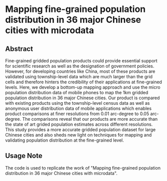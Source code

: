 # Mapping fine-grained population distribution in 36 major Chinese cities with microdata

## Abstract
Fine-grained gridded population products could provide essential support for scientific research as well as the designation of government policies. However, for developing countries like China, most of these products are validated using township-level data which are much larger than the grid cells and therefore hinters the credibility of their applications at fine-grained levels. Here, we develop a bottom-up mapping approach and use the micro population distribution data of mobile phones to map the 1km gridded population distribution in 36 major Chinese cities. Our product is compared with existing products using the township-level census data as well as anonymous user distribution data of mobile applications which enables product comparisons at finer resolutions from 0.01 arc-degree to 0.05 arc-degree. The comparisons reveal that our products are more accurate than the state of art grided population estimates across different resolutions. This study provides a more accurate gridded population dataset for large Chinese cities and also sheds new light on techniques for mapping and validating population distribution at the fine-grained level. 

## Usage Note
The code is used to replicate the work of "Mapping fine-grained population distribution in 36 major Chinese cities with microdata". 
